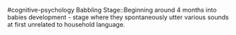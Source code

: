 #cognitive-psychology 
Babbling Stage::Beginning around 4 months into babies development - stage where they spontaneously utter various sounds at first unrelated to household language.
<!--SR:!2024-04-09,3,250-->